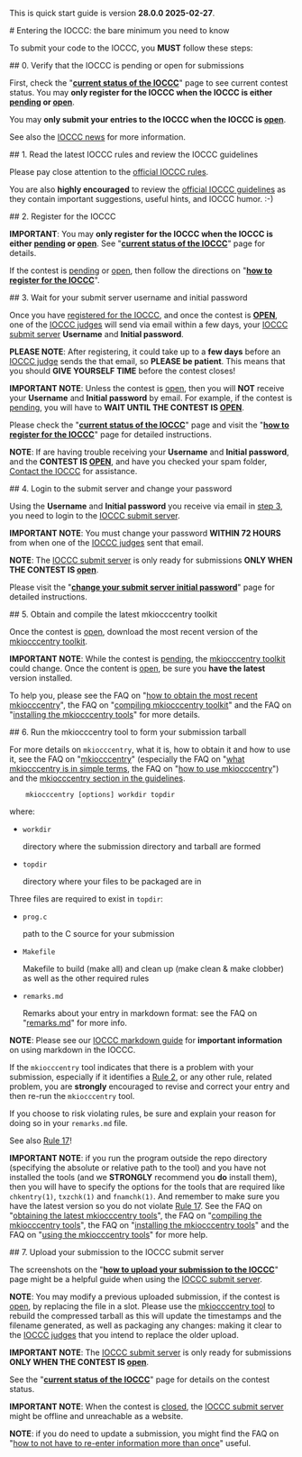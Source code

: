 This is quick start guide is version **28.0.0 2025-02-27**.

<div id="enter_questions">
<div id="enter">
# Entering the IOCCC: the bare minimum you need to know
</div>
</div>

To submit your code to the IOCCC, you **MUST** follow these steps:


<div id="step_0">
## 0. Verify that the IOCCC is pending or open for submissions
</div>

First, check the "**[current status of the IOCCC](status.html)**" page to see current contest status.
You may **only register for the IOCCC when the IOCCC is either [pending](status.html#pending)
or [open](status.html#open)**.

You may **only submit your entries to the IOCCC when the IOCCC is [open](status.html#open)**.

See also the [IOCCC news](news.html#news) for more information.


<div id="step_1">
## 1. Read the latest IOCCC rules and review the IOCCC guidelines
</div>

Please pay close attention to the [official IOCCC rules](next/rules.html).

You are also **highly encouraged** to review the
[official IOCCC guidelines](next/guidelines.html) as they contain important
suggestions, useful hints, and IOCCC humor.  :-)


<div id="step_2">
<div id="register">
## 2. Register for the IOCCC
</div>
</div>

**IMPORTANT**: You may **only register for the IOCCC when the IOCCC is either [pending](status.html#pending)
or [open](status.html#open)**.  See "**[current status of the IOCCC](status.html)**" page for details.

If the contest is [pending](status.html#pending) or [open](status.html#open),
then follow the directions on "**[how to register for the IOCCC](next/register.html)**".


<div id="step_3">
## 3. Wait for your submit server username and initial password
</div>

Once you have [registered for the IOCCC](next/register.html),
and once the contest is **[OPEN](status.html#open)**, one of the
[IOCCC judges](judges.html) will send via email within a few days,
your [IOCCC submit server](https://submit.ioccc.org) **Username** and
**Initial password**.

**PLEASE NOTE**: After registering, it could take up to a **few days**
before an [IOCCC judge](judges.html) sends the that email, so **PLEASE
be patient**. This means that you should **GIVE YOURSELF TIME** before the
contest closes!

**IMPORTANT NOTE**: Unless the contest is [open](status.html#open),
then you will **NOT** receive your **Username** and **Initial password**
by email.  For example, if the contest is [pending](status.html#pending),
you will have to **WAIT UNTIL THE CONTEST IS [OPEN](status.html#open)**.

Please check the "**[current status of the IOCCC](status.html)**" page and
visit the "**[how to register for the IOCCC](next/register.html)**" page for detailed instructions.

**NOTE**: If are having trouble receiving your **Username** and **Initial
password**, and the **CONTEST IS [OPEN](status.html#open)**, and
have you checked your spam folder, [Contact the IOCCC](contact.html)
for assistance.


<div id="step_4">
## 4. Login to the submit server and change your password
</div>

Using the **Username** and **Initial password** you receive via email in
[step 3](#step_3), you need to login to the [IOCCC submit server](https://submit.ioccc.org).

**IMPORTANT NOTE**: You must change your password **WITHIN 72 HOURS**
from when one of the [IOCCC judges](judges.html) sent that email.

**NOTE**: The [IOCCC submit server](https://submit.ioccc.org)
is only ready for submissions **ONLY WHEN THE CONTEST IS [open](status.html#open)**.

Please visit the "**[change your submit server initial password](next/pw-change.html)**" page for detailed instructions.


<div id="step_5">
## 5. Obtain and compile the latest mkiocccentry toolkit
</div>

Once the contest is [open](status.html#open), download the most recent
version of the [mkiocccentry toolkit](https://github.com/ioccc-src/mkiocccentry).

**IMPORTANT NOTE**: While the contest is [pending](status.html#pending),
the [mkiocccentry toolkit](https://github.com/ioccc-src/mkiocccentry)
could change.  Once the content is [open](status.html#open), be sure
you **have the latest** version installed.

To help you, please see the
FAQ on "[how to obtain the most recent mkiocccentry](faq.html#obtaining_mkiocccentry)",
the
FAQ on "[compiling mkiocccentry toolkit](faq.html#compiling_mkiocccentry)"
and the
FAQ on "[installing the mkiocccentry tools](faq.html#install)"
for more details.


<div id="step_6">
## 6. Run the mkiocccentry tool to form your submission tarball
</div>

For more details on `mkiocccentry`, what it is, how to obtain it and how to use
it, see the
FAQ on "[mkiocccentry](#mkiocccentry)"
(especially the
FAQ on "[what mkiocccentry is in simple terms](#about_mkiocccentry),
the
FAQ on "[how to use mkiocccentry](#using_mkiocccentry)")
and the [mkiocccentry section in the
guidelines](next/guidelines.html#mkiocccentry).


``` <!---sh-->
    mkiocccentry [options] workdir topdir
```

where:

* `workdir`

    directory where the submission directory and tarball are formed

* `topdir`

    directory where your files to be packaged are in

Three files are required to exist in `topdir`:

* `prog.c`

    path to the C source for your submission

* `Makefile`

    Makefile to build (make all) and clean up (make clean & make clobber) as well
    as the other required rules

* `remarks.md`

    Remarks about your entry in markdown format: see the
    FAQ on "[remarks.md](faq.html#remarks_md)"
    for more info.

**NOTE**: Please see our [IOCCC markdown guide](markdown.html) for **important information** on using markdown in the IOCCC.

If the `mkiocccentry` tool indicates that there is a problem with your
submission, especially if it identifies a [Rule 2](next/rules.html#rule2), or
any other rule, related problem, you are **strongly** encouraged to revise and
correct your entry and then re-run the `mkiocccentry` tool.

If you choose to risk violating rules, be sure and explain your reason
for doing so in your `remarks.md` file.

See also [Rule 17](next/rules.html#rule17)!

**IMPORTANT NOTE**: if you run the program outside the repo directory
(specifying the absolute or relative path to the tool) and you have not
installed the tools (and we **STRONGLY** recommend you **do** install them),
then you will have to specify the options for the tools that are required like
`chkentry(1)`, `txzchk(1)` and `fnamchk(1)`. And remember to make sure you have
the latest version so you do not violate [Rule 17](rules.html#rule17).
See the
FAQ on "[obtaining the latest mkiocccentry tools](faq.html#obtaining_mkiocccentry)",
the
FAQ on "[compiling the mkiocccentry tools](faq.html#compiling_mkiocccentry)",
the
FAQ on "[installing the mkiocccentry tools](faq.html#installing)"
and the
FAQ on "[using the mkiocccentry tools](faq.html#using_mkiocccentry)"
for more help.


<div id="step_7">
<div id="submit">
## 7. Upload your submission to the IOCCC submit server
</div>
</div>

The screenshots on the "**[how to upload your submission to the IOCCC](next/submit.html)**" page
might be a helpful guide when using the [IOCCC submit server](https://submit.ioccc.org).

**NOTE**: You may modify a previous uploaded submission, if the contest is
[open](status.html#open), by replacing the file in a slot.  Please use the
[mkiocccentry tool](#mkiocccentry) to rebuild the compressed tarball as
this will update the timestamps and the filename generated, as well as packaging
any changes: making it clear to the [IOCCC judges](judges.html) that you intend
to replace the older upload.

**IMPORTANT NOTE**: The [IOCCC submit server](https://submit.ioccc.org)
is only ready for submissions
**ONLY WHEN THE CONTEST IS [open](status.html#open)**.

See the "**[current status of the IOCCC](status.html)**" page for details on the contest status.

**IMPORTANT NOTE**: When the contest is [closed](status.html#closed), the
[IOCCC submit server](https://submit.ioccc.org)
might be offline and unreachable as a website.

**NOTE**: if you do need to update a submission, you might find the
FAQ on "[how to not have to re-enter information more than once](#answers_file)"
useful.
